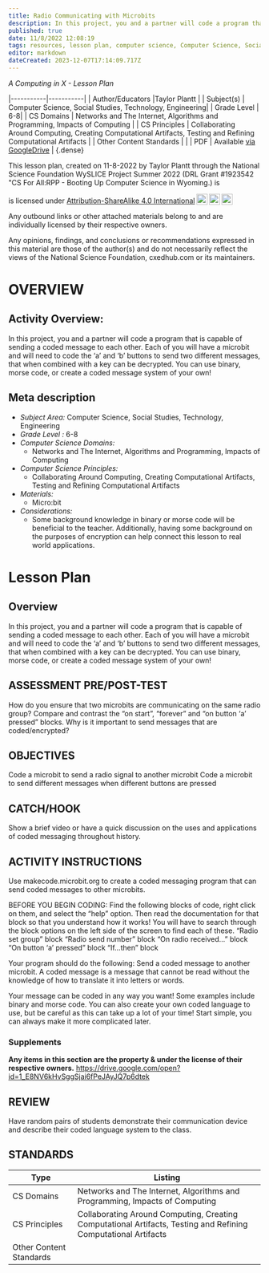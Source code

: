 ```yaml
---
title: Radio Communicating with Microbits
description: In this project, you and a partner will code a program that is capable of sending a coded message to each other. Each of you will have a microbit and will need to code the ‘a’ and ‘b’ buttons to send two different messages, that when combined with a key can be decrypted. You can use binary, morse code, or create a coded message system of your own!
published: true
date: 11/8/2022 12:08:19
tags: resources, lesson plan, computer science, Computer Science, Social Studies, Technology, Engineering 
editor: markdown
dateCreated: 2023-12-07T17:14:09.717Z
---
```

*A Computing in X - Lesson Plan*

|-----------|-----------|
| Author/Educators |Taylor Plantt |
| Subject(s) | Computer Science, Social Studies, Technology, Engineering|
| Grade Level | 6-8|
| CS Domains | Networks and The Internet, Algorithms and Programming, Impacts of Computing |
| CS Principles | Collaborating Around Computing, Creating Computational Artifacts, Testing and Refining Computational Artifacts |
| Other Content Standards |  | 
| PDF | Available [via GoogleDrive](https://drive.google.com/open?id=1jYUyrjQvJP--kDuyqq9Qw1leNvafX4Qb) |
{.dense}






This lesson plan, created on 11-8-2022 by Taylor Plantt through the National Science Foundation WySLICE Project Summer 2022 (DRL Grant #1923542 "CS For All:RPP - Booting Up Computer Science in Wyoming.) is  <p xmlns:cc="http://creativecommons.org/ns#" >  is licensed under <a href="http://creativecommons.org/licenses/by-sa/4.0/?ref=chooser-v1" target="_blank" rel="license noopener noreferrer" style="display:inline-block;">Attribution-ShareAlike 4.0 International<img style="height:22px!important;margin-left:3px;vertical-align:text-bottom;" src="https://mirrors.creativecommons.org/presskit/icons/cc.svg?ref=chooser-v1"><img style="height:22px!important;margin-left:3px;vertical-align:text-bottom;" src="https://mirrors.creativecommons.org/presskit/icons/by.svg?ref=chooser-v1"><img style="height:22px!important;margin-left:3px;vertical-align:text-bottom;" src="https://mirrors.creativecommons.org/presskit/icons/sa.svg?ref=chooser-v1"></a></p>


Any outbound links or other attached materials belong to and are individually licensed by their respective owners. 


Any opinions, findings, and conclusions or recommendations expressed in this material are those of the author(s) and do not necessarily reflect the views of the National Science Foundation, cxedhub.com or its maintainers.


# OVERVIEW
## Activity Overview:  
In this project, you and a partner will code a program that is capable of sending a coded message to each other. Each of you will have a microbit and will need to code the ‘a’ and ‘b’ buttons to send two different messages, that when combined with a key can be decrypted. You can use binary, morse code, or create a coded message system of your own!
## Meta description
+ *Subject Area:* Computer Science, Social Studies, Technology, Engineering 
+ *Grade Level :* 6-8 
+ *Computer Science Domains:*
   + Networks and The Internet, Algorithms and Programming, Impacts of Computing
+ *Computer Science Principles:*
   + Collaborating Around Computing, Creating Computational Artifacts, Testing and Refining Computational Artifacts
+ *Materials:* 
   + Micro:bit
+ *Considerations:*
   + Some background knowledge in binary or morse code will be beneficial to the teacher. Additionally, having some background on the purposes of encryption can help connect this lesson to real world applications.


# Lesson Plan
## Overview
In this project, you and a partner will code a program that is capable of sending a coded message to each other. Each of you will have a microbit and will need to code the ‘a’ and ‘b’ buttons to send two different messages, that when combined with a key can be decrypted. You can use binary, morse code, or create a coded message system of your own!
## ASSESSMENT PRE/POST-TEST
How do you ensure that two microbits are communicating on the same radio group?
Compare and contrast the “on start”, “forever” and “on button ‘a’ pressed” blocks.
Why is it important to send messages that are coded/encrypted?
## OBJECTIVES
Code a microbit to send a radio signal to another microbit
Code a microbit to send different messages when different buttons are pressed


## CATCH/HOOK
Show a brief video or have a quick discussion on the uses and applications of coded messaging throughout history.


## ACTIVITY INSTRUCTIONS
Use makecode.microbit.org to create a coded messaging program that can send coded messages to other microbits.


BEFORE YOU BEGIN CODING:
Find the following blocks of code, right click on them, and select the “help” option. Then read the documentation for that block so that you understand how it works! You will have to search through the block options on the left side of the screen to find each of these.
“Radio set group” block
“Radio send number” block
“On radio received…” block
“On button ‘a’ pressed” block
“If…then” block


Your program should do the following:
Send a coded message to another microbit. A coded message is a message that cannot be read without the knowledge of how to translate it into letters or words.


Your message can be coded in any way you want! Some examples include binary and morse code. You can also create your own coded language to use, but be careful as this can take up a lot of your time! Start simple, you can always make it more complicated later.


### Supplements
**Any items in this section are the property & under the license of their respective owners.**
https://drive.google.com/open?id=1_E8NV6kHvSggSjai6fPeJAyJQ7p6dtek




## REVIEW
Have random pairs of students demonstrate their communication device and describe their coded language system to the class.
## STANDARDS        
| Type | Listing | 
|-----------|-----------|
| CS Domains  | Networks and The Internet, Algorithms and Programming, Impacts of Computing|
| CS Principles   | Collaborating Around Computing, Creating Computational Artifacts, Testing and Refining Computational Artifacts|
| Other Content Standards |   |